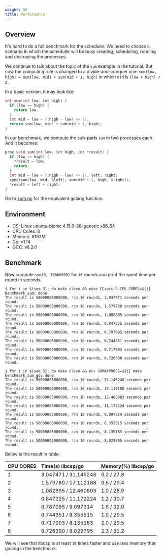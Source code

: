 ```yaml
---
weight: 50
title: Performance
---
```


## Overview

It's hard to do a full benchmark for the scheduler. We need to choose a scenario
in which the scheduler will be busy creating, scheduling, running and destroying
the processes.

We continue to talk about the topic of the `sum` example in the tutorial. But
now the computing rule is changed to a divide-and-conquer one: `sum(low, high)
= sum(low, mid) + sum(mid + 1, high)` in which `mid` is `(low + high) / 2`.

In a basic version, it may look like:

```c
int sum(int low, int high) {
  if (low == high) {
    return low;
  }
  int mid = low + ((high - low) >> 1);
  return sum(low, mid) + sum(mid + 1, high);
}
```

In our benchmark, we compute the sub-parts `sum` in two processes each. And it
becomes:

```c
proc void sum(int low, int high, int *result) {
  if (low == high) {
    *result = low;
    return;
  }
  int mid = low + ((high - low) >> 1), left, right;
  sync(sum(low, mid, &left); sum(mid + 1, high, &right));
  *result = left + right;
}
```

Go to [sum.go](https://github.com/shiyanhui/libcsp/tree/master/benchmarks/sum.go) for
the equivalent golang function.

## Environment

- OS: Linux ubuntu-bionic 4.15.0-88-generic x86_64
- CPU Cores: 8
- Memory: 8192M
- Go: v1.14
- GCC: v8.3.0

## Benchmark

Now compute `sum(0, 10000000)` for `10` rounds and print the spent time per
round in seconds.

```shell
$ for i in $(seq 8); do make clean && make CC=gcc-8 CPU_CORES=${i} benchmark_sum; done
The result is 50000005000000, ran 10 rounds, 3.047471 seconds per round.
The result is 50000005000000, ran 10 rounds, 1.579780 seconds per round.
The result is 50000005000000, ran 10 rounds, 1.082895 seconds per round.
The result is 50000005000000, ran 10 rounds, 0.847325 seconds per round.
The result is 50000005000000, ran 10 rounds, 0.787095 seconds per round.
The result is 50000005000000, ran 10 rounds, 0.744351 seconds per round.
The result is 50000005000000, ran 10 rounds, 0.717903 seconds per round.
The result is 50000005000000, ran 10 rounds, 0.726390 seconds per round.

$ for i in $(seq 8); do make clean && env GOMAXPROCS=${i} make benchmark_sum_go; done
The result is 50000005000000, ran 10 rounds, 31.145248 seconds per round.
The result is 50000005000000, ran 10 rounds, 17.112188 seconds per round.
The result is 50000005000000, ran 10 rounds, 12.460803 seconds per round.
The result is 50000005000000, ran 10 rounds, 11.172224 seconds per round.
The result is 50000005000000, ran 10 rounds, 9.097314 seconds per round.
The result is 50000005000000, ran 10 rounds, 8.355515 seconds per round.
The result is 50000005000000, ran 10 rounds, 8.135163 seconds per round.
The result is 50000005000000, ran 10 rounds, 8.029795 seconds per round.
```

Below is the result in table:

| CPU CORES | Time(s) libcsp/go    | Memory(%) libcsp/go |
| :-------- | :------------------- | ------------------- |
| 1         | 3.047471 / 31.145248 | 0.2 / 27.8          |
| 2         | 1.579780 / 17.112188 | 0.5 / 29.4          |
| 3         | 1.082895 / 12.460803 | 1.0 / 28.9          |
| 4         | 0.847325 / 11.172224 | 1.2 / 30.7          |
| 5         | 0.787095 / 9.097314  | 1.6 / 32.0          |
| 6         | 0.744351 / 8.355515  | 1.9 / 29.5          |
| 7         | 0.717903 / 8.135163  | 2.0 / 29.5          |
| 8         | 0.726390 / 8.029795  | 2.3 / 31.2          |


We will see that libcsp is at least `10` times faster and use less memory than
golang in the benchmark.
